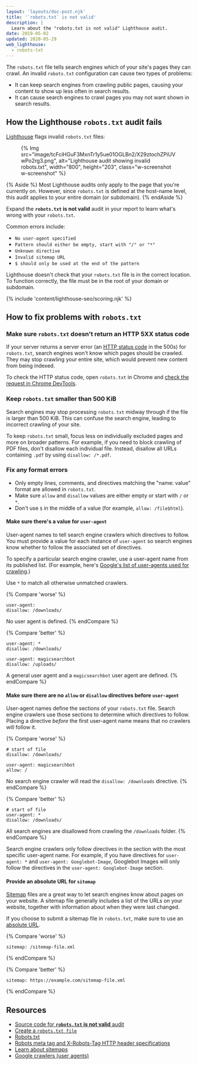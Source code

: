 ```yaml
---
layout: 'layouts/doc-post.njk'
title: '`robots.txt` is not valid'
description: |
  Learn about the "robots.txt is not valid" Lighthouse audit.
date: 2019-05-02
updated: 2020-05-29
web_lighthouse:
  - robots-txt
---
```


The `robots.txt` file tells search engines which of your site's pages they can
crawl. An invalid `robots.txt` configuration can cause two types of problems:

- It can keep search engines from crawling public pages, causing your
  content to show up less often in search results.
- It can cause search engines to crawl pages you may not want shown in search
  results.

## How the Lighthouse `robots.txt` audit fails

[Lighthouse](https://developers.google.com/web/tools/lighthouse/) flags invalid
`robots.txt` files:

<figure class="w-figure">
  {% Img src="image/tcFciHGuF3MxnTr1y5ue01OGLBn2/X29ztochZPiUVwPo2rg3.png", alt="Lighthouse audit showing invalid robots.txt", width="800", height="203", class="w-screenshot w-screenshot" %}
</figure>

{% Aside %}
Most Lighthouse audits only apply to the page that you're currently on.
However, since `robots.txt` is defined at the host-name level,
this audit applies to your entire domain (or subdomain).
{% endAside %}

Expand the **`robots.txt` is not valid** audit in your report
to learn what's wrong with your `robots.txt`.

Common errors include:

- `No user-agent specified`
- `Pattern should either be empty, start with "/" or "*"`
- `Unknown directive`
- `Invalid sitemap URL`
- `$ should only be used at the end of the pattern`

Lighthouse doesn't check that your `robots.txt` file is
in the correct location. To function correctly, the file must be in the root of
your domain or subdomain.

{% include 'content/lighthouse-seo/scoring.njk' %}

## How to fix problems with `robots.txt`

### Make sure `robots.txt` doesn't return an HTTP 5XX status code

If your server returns a server error (an [HTTP status code](/docs/lighthouse/seo/http-status-code/)
in the 500s) for `robots.txt`, search engines won't know which pages should be
crawled. They may stop crawling your entire site, which would prevent new
content from being indexed.

To check the HTTP status code, open `robots.txt` in Chrome and
[check the request in Chrome DevTools](https://developers.google.com/web/tools/chrome-devtools/network/reference#analyze).

### Keep `robots.txt` smaller than 500 KiB

Search engines may stop processing `robots.txt` midway through if the file is
larger than 500 KiB. This can confuse the search engine, leading to incorrect
crawling of your site.

To keep `robots.txt` small, focus less on individually excluded pages and more
on broader patterns. For example, if you need to block crawling of PDF files,
don't disallow each individual file. Instead, disallow all URLs containing
`.pdf` by using `disallow: /*.pdf`.

### Fix any format errors

- Only empty lines, comments, and directives matching the "name: value" format are
  allowed in `robots.txt`.
- Make sure `allow` and `disallow` values are either empty or start with `/` or `*`.
- Don't use `$` in the middle of a value (for example, `allow: /file$html`).

#### Make sure there's a value for `user-agent`

User-agent names to tell search engine crawlers which directives to follow. You
must provide a value for each instance of `user-agent` so search engines know
whether to follow the associated set of directives.

To specify a particular search engine crawler, use a user-agent name from its
published list. (For example, here's
[Google's list of user-agents used for crawling](https://support.google.com/webmasters/answer/1061943).)

Use `*` to match all otherwise unmatched crawlers.

{% Compare 'worse' %}

```text
user-agent:
disallow: /downloads/
```

No user agent is defined.
{% endCompare %}

{% Compare 'better' %}

```text
user-agent: *
disallow: /downloads/

user-agent: magicsearchbot
disallow: /uploads/
```

A general user agent and a `magicsearchbot` user agent are defined.
{% endCompare %}

#### Make sure there are no `allow` or `disallow` directives before `user-agent`

User-agent names define the sections of your `robots.txt` file. Search engine
crawlers use those sections to determine which directives to follow. Placing a
directive _before_ the first user-agent name means that no crawlers will follow
it.

{% Compare 'worse' %}

```text
# start of file
disallow: /downloads/

user-agent: magicsearchbot
allow: /
```

No search engine crawler will read the `disallow: /downloads` directive.
{% endCompare %}

{% Compare 'better' %}

```text
# start of file
user-agent: *
disallow: /downloads/
```

All search engines are disallowed from crawling the `/downloads` folder.
{% endCompare %}

Search engine crawlers only follow directives in the section with the most
specific user-agent name. For example, if you have directives for
`user-agent: *` and `user-agent: Googlebot-Image`, Googlebot Images will only
follow the directives in the `user-agent: Googlebot-Image` section.

#### Provide an absolute URL for `sitemap`

[Sitemap](https://support.google.com/webmasters/answer/156184) files are a
great way to let search engines know about pages on your website. A sitemap file generally includes a list of
the URLs on your website, together with information about when they were last
changed.

If you choose to submit a sitemap file in `robots.txt`, make sure to
use an [absolute URL](https://tools.ietf.org/html/rfc3986#page-27).

{% Compare 'worse' %}

```text
sitemap: /sitemap-file.xml
```

{% endCompare %}

{% Compare 'better' %}

```text
sitemap: https://example.com/sitemap-file.xml
```

{% endCompare %}

## Resources

- [Source code for **`robots.txt` is not valid** audit](https://github.com/GoogleChrome/lighthouse/blob/master/lighthouse-core/audits/seo/robots-txt.js)
- [Create a `robots.txt file`](https://support.google.com/webmasters/answer/6062596)
- [Robots.txt](https://moz.com/learn/seo/robotstxt)
- [Robots meta tag and X-Robots-Tag HTTP header specifications](https://developers.google.com/search/reference/robots_meta_tag)
- [Learn about sitemaps](https://support.google.com/webmasters/answer/156184)
- [Google crawlers (user agents)](https://support.google.com/webmasters/answer/1061943)
